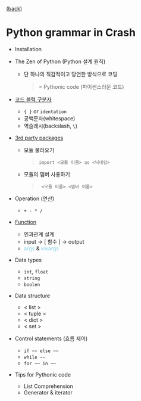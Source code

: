 [(back)](https://github.com/DoranLyong/Python_study/tree/master/2_crash)

# Python grammar in Crash 

* Installation
* The Zen of Python (Python 설계 원칙)
    * 단 하나의 직감적이고 당연한 방식으로 코딩
        > = Pythonic code (파이썬스러운 코드) 
* [코드 블럭 구분자](https://github.com/DoranLyong/Python_study/tree/master/2_crash/1_grammar/2_identation)
    * ```{ }```  or ```identation``` 
    * 공백문자(whitespace)
    * 역슬래시(backslash, ```\```)
* [3rd party packages](https://github.com/DoranLyong/Python_study/tree/master/2_crash/1_grammar/3_module_import) 
    * 모듈 불러오기 
        > ```import <모듈 이름> as <닉네임>```
    * 모듈의 맴버 사용하기 
        > ``` <모듈 이름>.<맴버 이름>```
* Operation (연산)
    * ``` + - * / ```
* [Function]() 
    * 인과관계 설계 
    * input → [ 함수 ]  → output 
    * <span style="color:skyblue">args</span> & <span style="color:skyblue">kwargs</span>

* Data types 
    * ```int```, ```float``` 
    * ```string``` 
    * ```boolen``` 

* Data structure 
    * < list >
    * < tuple >
    * < dict >
    * < set >

* Control statements (흐름 제어)
    * ```if ~~ else ~~ ```
    * ``` while ~~ ``` 
    * ``` for ~~ in ~~ ``` 

* Tips for Pythonic code 
    * List Comprehension 
    * Generator & iterator 
